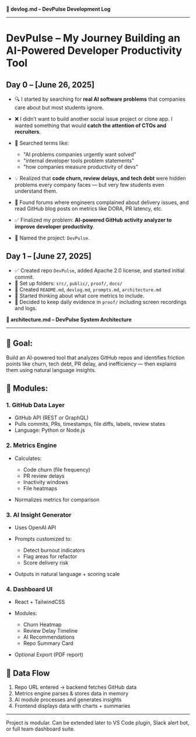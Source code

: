 **📘 devlog.md – DevPulse Development Log**

---

# DevPulse – My Journey Building an AI-Powered Developer Productivity Tool

## Day 0 – \[June 26, 2025]

* 🔍 I started by searching for **real AI software problems** that companies care about but most students ignore.
* ❌ I didn’t want to build another social issue project or clone app. I wanted something that would **catch the attention of CTOs and recruiters**.
* 🤖 Searched terms like:

  * "AI problems companies urgently want solved"
  * "internal developer tools problem statements"
  * "how companies measure productivity of devs"
* 💡 Realized that **code churn, review delays, and tech debt** were hidden problems every company faces — but very few students even understand them.
* 🔎 Found forums where engineers complained about delivery issues, and read GitHub blog posts on metrics like DORA, PR latency, etc.
* ✅ Finalized my problem: **AI-powered GitHub activity analyzer to improve developer productivity**.
* 🧠 Named the project: `DevPulse`.

## Day 1 – \[June 27, 2025]

* ✅ Created repo `DevPulse`, added Apache 2.0 license, and started initial commit.
* 🧱 Set up folders: `src/`, `public/`, `proof/`, `docs/`
* 📄 Created `README.md`, `devlog.md`, `prompts.md`, `architecture.md`
* 💭 Started thinking about what core metrics to include.
* 🔐 Decided to keep daily evidence in `proof/` including screen recordings and logs.


**🧱 architecture.md – DevPulse System Architecture**

---

## 🎯 Goal:

Build an AI-powered tool that analyzes GitHub repos and identifies friction points like churn, tech debt, PR delay, and inefficiency — then explains them using natural language insights.

## 🧩 Modules:

### 1. GitHub Data Layer

* GitHub API (REST or GraphQL)
* Pulls commits, PRs, timestamps, file diffs, labels, review states
* Language: Python or Node.js

### 2. Metrics Engine

* Calculates:

  * Code churn (file frequency)
  * PR review delays
  * Inactivity windows
  * File heatmaps
* Normalizes metrics for comparison

### 3. AI Insight Generator

* Uses OpenAI API
* Prompts customized to:

  * Detect burnout indicators
  * Flag areas for refactor
  * Score delivery risk
* Outputs in natural language + scoring scale

### 4. Dashboard UI

* React + TailwindCSS
* Modules:

  * Churn Heatmap
  * Review Delay Timeline
  * AI Recommendations
  * Repo Summary Card
* Optional Export (PDF report)

## 🔄 Data Flow

1. Repo URL entered → backend fetches GitHub data
2. Metrics engine parses & stores data in memory
3. AI module processes and generates insights
4. Frontend displays data with charts + summaries

---

Project is modular. Can be extended later to VS Code plugin, Slack alert bot, or full team dashboard suite.
